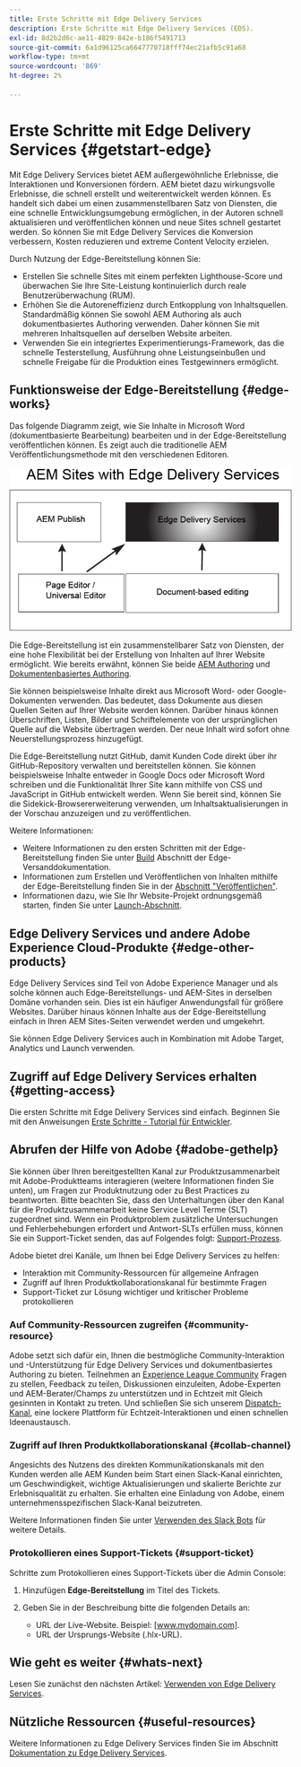 ```yaml
---
title: Erste Schritte mit Edge Delivery Services
description: Erste Schritte mit Edge Delivery Services (EDS).
exl-id: 8d2b2d6c-ae11-4829-842e-b186f5491713
source-git-commit: 6a1d96125ca6647770718fff74ec21afb5c91a68
workflow-type: tm+mt
source-wordcount: '869'
ht-degree: 2%

---
```


# Erste Schritte mit Edge Delivery Services {#getstart-edge}

Mit Edge Delivery Services bietet AEM außergewöhnliche Erlebnisse, die Interaktionen und Konversionen fördern. AEM bietet dazu wirkungsvolle Erlebnisse, die schnell erstellt und weiterentwickelt werden können. Es handelt sich dabei um einen zusammenstellbaren Satz von Diensten, die eine schnelle Entwicklungsumgebung ermöglichen, in der Autoren schnell aktualisieren und veröffentlichen können und neue Sites schnell gestartet werden. So können Sie mit Edge Delivery Services die Konversion verbessern, Kosten reduzieren und extreme Content Velocity erzielen.

Durch Nutzung der Edge-Bereitstellung können Sie:

* Erstellen Sie schnelle Sites mit einem perfekten Lighthouse-Score und überwachen Sie Ihre Site-Leistung kontinuierlich durch reale Benutzerüberwachung (RUM).
* Erhöhen Sie die Autoreneffizienz durch Entkopplung von Inhaltsquellen. Standardmäßig können Sie sowohl AEM Authoring als auch dokumentbasiertes Authoring verwenden. Daher können Sie mit mehreren Inhaltsquellen auf derselben Website arbeiten.
* Verwenden Sie ein integriertes Experimentierungs-Framework, das die schnelle Testerstellung, Ausführung ohne Leistungseinbußen und schnelle Freigabe für die Produktion eines Testgewinners ermöglicht.

## Funktionsweise der Edge-Bereitstellung {#edge-works}

Das folgende Diagramm zeigt, wie Sie Inhalte in Microsoft Word (dokumentbasierte Bearbeitung) bearbeiten und in der Edge-Bereitstellung veröffentlichen können. Es zeigt auch die traditionelle AEM Veröffentlichungsmethode mit den verschiedenen Editoren.

![Edge-Bereitstellungsarchitektur](assets/edgedelivery.png)

Die Edge-Bereitstellung ist ein zusammenstellbarer Satz von Diensten, der eine hohe Flexibilität bei der Erstellung von Inhalten auf Ihrer Website ermöglicht. Wie bereits erwähnt, können Sie beide [AEM Authoring](/help/sites-authoring/author.md) und [Dokumentenbasiertes Authoring](https://www.hlx.live/docs/authoring).

Sie können beispielsweise Inhalte direkt aus Microsoft Word- oder Google-Dokumenten verwenden. Das bedeutet, dass Dokumente aus diesen Quellen Seiten auf Ihrer Website werden können. Darüber hinaus können Überschriften, Listen, Bilder und Schriftelemente von der ursprünglichen Quelle auf die Website übertragen werden. Der neue Inhalt wird sofort ohne Neuerstellungsprozess hinzugefügt.

Die Edge-Bereitstellung nutzt GitHub, damit Kunden Code direkt über ihr GitHub-Repository verwalten und bereitstellen können. Sie können beispielsweise Inhalte entweder in Google Docs oder Microsoft Word schreiben und die Funktionalität Ihrer Site kann mithilfe von CSS und JavaScript in GitHub entwickelt werden. Wenn Sie bereit sind, können Sie die Sidekick-Browsererweiterung verwenden, um Inhaltsaktualisierungen in der Vorschau anzuzeigen und zu veröffentlichen.

Weitere Informationen:

* Weitere Informationen zu den ersten Schritten mit der Edge-Bereitstellung finden Sie unter [Build](https://www.hlx.live/docs/#build) Abschnitt der Edge-Versanddokumentation.
* Informationen zum Erstellen und Veröffentlichen von Inhalten mithilfe der Edge-Bereitstellung finden Sie in der [Abschnitt &quot;Veröffentlichen&quot;](https://www.hlx.live/docs/authoring).
* Informationen dazu, wie Sie Ihr Website-Projekt ordnungsgemäß starten, finden Sie unter [Launch-Abschnitt](https://www.hlx.live/docs/#launch).

## Edge Delivery Services und andere Adobe Experience Cloud-Produkte {#edge-other-products}

Edge Delivery Services sind Teil von Adobe Experience Manager und als solche können auch Edge-Bereitstellungs- und AEM-Sites in derselben Domäne vorhanden sein. Dies ist ein häufiger Anwendungsfall für größere Websites. Darüber hinaus können Inhalte aus der Edge-Bereitstellung einfach in Ihren AEM Sites-Seiten verwendet werden und umgekehrt.

Sie können Edge Delivery Services auch in Kombination mit Adobe Target, Analytics und Launch verwenden.

## Zugriff auf Edge Delivery Services erhalten {#getting-access}

Die ersten Schritte mit Edge Delivery Services sind einfach. Beginnen Sie mit den Anweisungen [Erste Schritte - Tutorial für Entwickler](https://www.hlx.live/developer/tutorial).

## Abrufen der Hilfe von Adobe {#adobe-gethelp}

Sie können über Ihren bereitgestellten Kanal zur Produktzusammenarbeit mit Adobe-Produktteams interagieren (weitere Informationen finden Sie unten), um Fragen zur Produktnutzung oder zu Best Practices zu beantworten. Bitte beachten Sie, dass den Unterhaltungen über den Kanal für die Produktzusammenarbeit keine Service Level Terme (SLT) zugeordnet sind. Wenn ein Produktproblem zusätzliche Untersuchungen und Fehlerbehebungen erfordert und Antwort-SLTs erfüllen muss, können Sie ein Support-Ticket senden, das auf Folgendes folgt: [Support-Prozess](https://experienceleague.adobe.com/?lang=de&amp;support-tab=home#support).

Adobe bietet drei Kanäle, um Ihnen bei Edge Delivery Services zu helfen:

* Interaktion mit Community-Ressourcen für allgemeine Anfragen
* Zugriff auf Ihren Produktkollaborationskanal für bestimmte Fragen
* Support-Ticket zur Lösung wichtiger und kritischer Probleme protokollieren

### Auf Community-Ressourcen zugreifen {#community-resource}

Adobe setzt sich dafür ein, Ihnen die bestmögliche Community-Interaktion und -Unterstützung für Edge Delivery Services und dokumentbasiertes Authoring zu bieten. Teilnehmen an [Experience League Community](https://adobe.ly/3Q6kTKl) Fragen zu stellen, Feedback zu teilen, Diskussionen einzuleiten, Adobe-Experten und AEM-Berater/Champs zu unterstützen und in Echtzeit mit Gleich gesinnten in Kontakt zu treten. Und schließen Sie sich unserem [Dispatch-Kanal](https://discord.gg/aem-live), eine lockere Plattform für Echtzeit-Interaktionen und einen schnellen Ideenaustausch.

### Zugriff auf Ihren Produktkollaborationskanal {#collab-channel}

Angesichts des Nutzens des direkten Kommunikationskanals mit den Kunden werden alle AEM Kunden beim Start einen Slack-Kanal einrichten, um Geschwindigkeit, wichtige Aktualisierungen und skalierte Berichte zur Erlebnisqualität zu erhalten. Sie erhalten eine Einladung von Adobe, einem unternehmensspezifischen Slack-Kanal beizutreten.

Weitere Informationen finden Sie unter [Verwenden des Slack Bots](https://www.hlx.live/docs/slack) für weitere Details.

### Protokollieren eines Support-Tickets {#support-ticket}

Schritte zum Protokollieren eines Support-Tickets über die Admin Console:

1. Hinzufügen **Edge-Bereitstellung** im Titel des Tickets.
2. Geben Sie in der Beschreibung bitte die folgenden Details an:

   * URL der Live-Website. Beispiel: [www.mydomain.com].
   * URL der Ursprungs-Website (.hlx-URL).

## Wie geht es weiter {#whats-next}

Lesen Sie zunächst den nächsten Artikel: [Verwenden von Edge Delivery Services](/help/edge/using.md).

## Nützliche Ressourcen {#useful-resources}

Weitere Informationen zu Edge Delivery Services finden Sie im Abschnitt [Dokumentation zu Edge Delivery Services](https://www.hlx.live/docs/).
